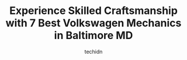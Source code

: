 ---
layout: ampstory
image: https://images.unsplash.com/photo-1602343858784-d837e63a79c1?ixlib=rb-4.0.3&ixid=MnwxMjA3fDB8MHxwaG90by1wYWdlfHx8fGVufDB8fHx8&auto=format&fit=crop&w=640&h=853&q=80
author: techidn
featured: false
description: Trust your vehicles maintenance and repairs to the 7 best Volkswagen Mechanic in Baltimore MD, USA. With their extensive experience, cutting-edge technology, and commitment to customer sati
title: Experience Skilled Craftsmanship with 7 Best Volkswagen Mechanics in Baltimore MD
cover:
   title: Experience Skilled Craftsmanship with 7 Best Volkswagen Mechanics in Baltimore MD
   subtitle: Rickpate
   background: https://images.unsplash.com/photo-1602343858784-d837e63a79c1?ixlib=rb-4.0.3&ixid=MnwxMjA3fDB8MHxwaG90by1wYWdlfHx8fGVufDB8fHx8&auto=format&fit=crop&w=640&h=853&q=80

pages: 
 - layout: thirds
   top: <h1>#1 Baltimore Bimmer</h1>
   bottom: "<p>Ive used Baltimore Bimmer on two separate occasions and I have no complaints. Great employees, Marty was extremely very helpful. They helped me save 600$ on an oil lea</p>"
   background: https://www.knot35.com/toplist/wp-content/uploads/2023/06/best-volkswagen-mechanic-1-in-baltimore-md-1685836246.jpeg
   backgroundblur: true
 - layout: thirds
   top: <h1>#2 EURO-TECH</h1>
   bottom: "<p>5937 Belair Rd, Baltimore, MD 21206, United States</p>"
   background: https://www.knot35.com/toplist/wp-content/uploads/2023/06/best-volkswagen-mechanic-2-in-baltimore-md-1685836247.jpeg
   cta:
      link: https://www.knot35.com/toplist/experience-skilled-craftsmanship-with-7-best-volkswagen-mechanics-in-baltimore-md/
      text: Experience Skilled Craftsmanship with 7 Best Volkswagen Mechanics in Baltimore MD
 - layout: thirds
   top: <h1>#3 Vinces Auto Repair & Sales</h1>
   bottom: "<p>4411 E Monument St, Baltimore, MD 21205, United States</p>"
   background: https://www.knot35.com/toplist/wp-content/uploads/2023/06/best-volkswagen-mechanic-3-in-baltimore-md-1685836247.jpeg
   cta:
      link: https://www.knot35.com/toplist/experience-skilled-craftsmanship-with-7-best-volkswagen-mechanics-in-baltimore-md/
      text: Experience Skilled Craftsmanship with 7 Best Volkswagen Mechanics in Baltimore MD
 - layout: thirds
   top: <h1>#4 B & O Auto Repair Shop</h1>
   bottom: "<p>1101 James St, Baltimore, MD 21223, United States</p>"
   background: https://images.unsplash.com/photo-1567095761054-7a02e69e5c43?ixlib=rb-4.0.3&ixid=MnwxMjA3fDB8MHxwaG90by1wYWdlfHx8fGVufDB8fHx8&auto=format&fit=crop&w=640&h=853&q=80
   cta:
      link: https://www.knot35.com/toplist/experience-skilled-craftsmanship-with-7-best-volkswagen-mechanics-in-baltimore-md/
      text: Experience Skilled Craftsmanship with 7 Best Volkswagen Mechanics in Baltimore MD
 - layout: thirds
   top: <h1>#5 T & S Auto Repair</h1>
   bottom: "<p>5119 Belair Rd, Baltimore, MD 21206, United States</p>"
   background: https://images.unsplash.com/photo-1541356665065-22676f35dd40?ixlib=rb-4.0.3&ixid=MnwxMjA3fDB8MHxwaG90by1wYWdlfHx8fGVufDB8fHx8&auto=format&fit=crop&w=640&h=853&q=80
   cta:
      link: https://www.knot35.com/toplist/experience-skilled-craftsmanship-with-7-best-volkswagen-mechanics-in-baltimore-md/
      text: Experience Skilled Craftsmanship with 7 Best Volkswagen Mechanics in Baltimore MD
 - layout: thirds
   top: <h1>#6 Fells Point Auto Repair | Superior Vehicle Repair Shop, Reliable Auto Repair, Car Suspension System</h1>
   bottom: "<p>1500 Eastern Ave, Baltimore, MD 21231, United States</p>"
   background: https://images.unsplash.com/photo-1567360425618-1594206637d2?ixlib=rb-4.0.3&ixid=MnwxMjA3fDB8MHxwaG90by1wYWdlfHx8fGVufDB8fHx8&auto=format&fit=crop&w=640&h=853&q=80
   cta:
      link: https://www.knot35.com/toplist/experience-skilled-craftsmanship-with-7-best-volkswagen-mechanics-in-baltimore-md/
      text: Experience Skilled Craftsmanship with 7 Best Volkswagen Mechanics in Baltimore MD
 - layout: thirds
   top: <h1>#7 Blue Ridge Sports Cars LTD</h1>
   bottom: "<p>1796 Union Ave, Baltimore, MD 21211, United States</p>"
   background: https://images.unsplash.com/photo-1540457036297-448b6b99e91c?ixlib=rb-4.0.3&ixid=MnwxMjA3fDB8MHxwaG90by1wYWdlfHx8fGVufDB8fHx8&auto=format&fit=crop&w=640&h=853&q=80
   cta:
      link: https://www.knot35.com/toplist/experience-skilled-craftsmanship-with-7-best-volkswagen-mechanics-in-baltimore-md/
      text: Experience Skilled Craftsmanship with 7 Best Volkswagen Mechanics in Baltimore MD
 - layout: thirds
   middle: Continue reading...
   background: https://images.unsplash.com/photo-1534312527009-56c7016453e6?ixlib=rb-4.0.3&ixid=MnwxMjA3fDB8MHxwaG90by1wYWdlfHx8fGVufDB8fHx8&auto=format&fit=crop&w=640&h=853&q=80
   cta:
      link: https://www.knot35.com/toplist/experience-skilled-craftsmanship-with-7-best-volkswagen-mechanics-in-baltimore-md/
      text: Experience Skilled Craftsmanship with 7 Best Volkswagen Mechanics in Baltimore MD
      
---